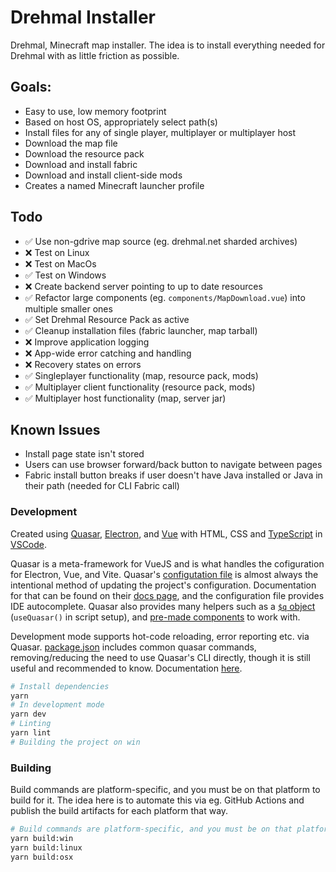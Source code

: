# Drehmal Installer

Drehmal, Minecraft map installer. The idea is to install everything needed for Drehmal with as little friction as possible.

## Goals:

- Easy to use, low memory footprint
- Based on host OS, appropriately select path(s)
- Install files for any of single player, multiplayer or multiplayer host
- Download the map file
- Download the resource pack
- Download and install fabric
- Download and install client-side mods
- Creates a named Minecraft launcher profile

## Todo

- ✅ Use non-gdrive map source (eg. drehmal.net sharded archives)
- ❌ Test on Linux
- ❌ Test on MacOs
- ✅ Test on Windows
- ❌ Create backend server pointing to up to date resources
- ✅ Refactor large components (eg. `components/MapDownload.vue`) into multiple smaller ones
- ✅ Set Drehmal Resource Pack as active
- ✅ Cleanup installation files (fabric launcher, map tarball)
- ❌ Improve application logging
- ❌ App-wide error catching and handling
- ❌ Recovery states on errors
- ✅ Singleplayer functionality (map, resource pack, mods)
- ✅ Multiplayer client functionality (resource pack, mods)
- ✅ Multiplayer host functionality (map, server jar)

## Known Issues

- Install page state isn't stored
- Users can use browser forward/back button to navigate between pages
- Fabric install button breaks if user doesn't have Java installed or Java in their path (needed for CLI Fabric call)

### Development

Created using [Quasar](https://quasar.dev/), [Electron](https://www.electronjs.org/), and [Vue](https://vuejs.org/) with HTML, CSS and [TypeScript](https://www.typescriptlang.org/) in [VSCode](https://code.visualstudio.com/).

Quasar is a meta-framework for VueJS and is what handles the cofiguration for Electron, Vue, and Vite. Quasar's [configutation file](./quasar.config.js) is almost always the intentional method of updating the project's configuration. Documentation for that can be found on their [docs page](https://quasar.dev/quasar-cli-vite/quasar-config-file), and the configuration file provides IDE autocomplete. Quasar also provides many helpers such as a [`$q` object](https://quasar.dev/options/the-q-object/) (`useQuasar()` in script setup), and [pre-made components](https://quasar.dev/vue-components/ajax-bar) to work with.

Development mode supports hot-code reloading, error reporting etc. via Quasar. [package.json](./package.json) includes common quasar commands, removing/reducing the need to use Quasar's CLI directly, though it is still useful and recommended to know. Documentation [here](https://quasar.dev/quasar-cli-vite/commands-list).

```bash
# Install dependencies
yarn
# In development mode
yarn dev
# Linting
yarn lint
# Building the project on win
```

### Building

Build commands are platform-specific, and you must be on that platform to build for it. The idea here is to automate this via eg. GitHub Actions and publish the build artifacts for each platform that way.

```bash
# Build commands are platform-specific, and you must be on that platform to build for it
yarn build:win
yarn build:linux
yarn build:osx
```
